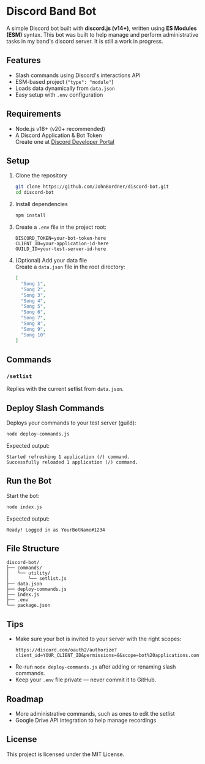 # Discord Band Bot

A simple Discord bot built with **discord.js (v14+)**, written using **ES Modules (ESM)** syntax. This bot was built to help manage and perform administrative tasks in my band's discord server. It is still a work in progress.

## Features
- Slash commands using Discord's interactions API
- ESM-based project (`"type": "module"`)
- Loads data dynamically from `data.json`
- Easy setup with `.env` configuration

## Requirements
- Node.js v18+ (v20+ recommended)
- A Discord Application & Bot Token  
  Create one at [Discord Developer Portal](https://discord.com/developers/applications)

## Setup

1. Clone the repository
   ```bash
   git clone https://github.com/JohnBordner/discord-bot.git
   cd discord-bot
   ```

2. Install dependencies
   ```bash
   npm install
   ```

3. Create a `.env` file in the project root:
   ```env
   DISCORD_TOKEN=your-bot-token-here
   CLIENT_ID=your-application-id-here
   GUILD_ID=your-test-server-id-here
   ```

4. (Optional) Add your data file  
   Create a `data.json` file in the root directory:
   ```json
   [
     "Song 1",
     "Song 2",
     "Song 3",
     "Song 4",
     "Song 5",
     "Song 6",
     "Song 7",
     "Song 8",
     "Song 9",
     "Song 10"
   ]
   ```

## Commands

### `/setlist`
Replies with the current setlist from `data.json`.

## Deploy Slash Commands
Deploys your commands to your test server (guild):

```bash
node deploy-commands.js
```

Expected output:
```
Started refreshing 1 application (/) command.
Successfully reloaded 1 application (/) command.
```

## Run the Bot
Start the bot:

```bash
node index.js
```

Expected output:
```
Ready! Logged in as YourBotName#1234
```

## File Structure
```
discord-bot/
├── commands/
│   └── utility/
│       └── setlist.js
├── data.json
├── deploy-commands.js
├── index.js
├── .env
└── package.json
```

## Tips
- Make sure your bot is invited to your server with the right scopes:
  ```
  https://discord.com/oauth2/authorize?client_id=YOUR_CLIENT_ID&permissions=8&scope=bot%20applications.commands
  ```
- Re-run `node deploy-commands.js` after adding or renaming slash commands.
- Keep your `.env` file private — never commit it to GitHub.


## Roadmap

- More administrative commands, such as ones to edit the setlist
- Google Drive API integration to help manage recordings


## License
This project is licensed under the MIT License.

